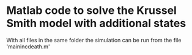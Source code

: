 # Matlab code to solve the Krussel Smith model with additional states
With all files in the same folder the simulation can be run from the file 'mainincdeath.m'
